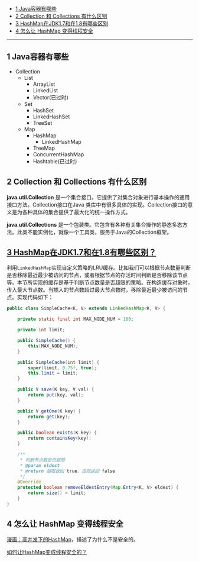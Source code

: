 * [1 Java容器有哪些](#1-Java容器有哪些)
* [2 Collection 和 Collections 有什么区别](#2-Collection-和-Collections-有什么区别)
* [3 HashMap在JDK1.7和在1.8有哪些区别](#3-HashMap在JDK1.7和在1.8有哪些区别)
* [4 怎么让 HashMap 变得线程安全](#4-怎么让-HashMap-变得线程安全)

--------------

## 1 Java容器有哪些
- Collection
    - List
        - ArrayList
        - LinkedList
        - Vector(已过时)
    - Set
        - HashSet
        - LinkedHashSet
        - TreeSet
    - Map
        - HashMap
            - LinkedHashMap
        - TreeMap
        - ConcurrentHashMap
        - Hashtable(已过时)

## 2 Collection 和 Collections 有什么区别

**java.util.Collection** 是一个集合接口。它提供了对集合对象进行基本操作的通用接口方法。Collection接口在Java 类库中有很多具体的实现。Collection接口的意义是为各种具体的集合提供了最大化的统一操作方式。

**java.util.Collections** 是一个包装类。它包含有各种有关集合操作的静态多态方法。此类不能实例化，就像一个工具类，服务于Java的Collection框架。

## [3 HashMap在JDK1.7和在1.8有哪些区别？](https://blog.csdn.net/qq_36520235/article/details/82417949)

利用`LinkedHashMap`实现自定义策略的LRU缓存。比如我们可以根据节点数量判断是否移除最近最少被访问的节点，或者根据节点的存活时间判断是否移除该节点等。本节所实现的缓存是基于判断节点数量是否超限的策略。在构造缓存对象时，传入最大节点数。当插入的节点数超过最大节点数时，移除最近最少被访问的节点。实现代码如下：
```java
public class SimpleCache<K, V> extends LinkedHashMap<K, V> {

    private static final int MAX_NODE_NUM = 100;

    private int limit;

    public SimpleCache() {
        this(MAX_NODE_NUM);
    }

    public SimpleCache(int limit) {
        super(limit, 0.75f, true);
        this.limit = limit;
    }

    public V save(K key, V val) {
        return put(key, val);
    }

    public V getOne(K key) {
        return get(key);
    }

    public boolean exists(K key) {
        return containsKey(key);
    }

    /**
     * 判断节点数是否超限
     * @param eldest
     * @return 超限返回 true，否则返回 false
     */
    @Override
    protected boolean removeEldestEntry(Map.Entry<K, V> eldest) {
        return size() > limit;
    }
}
```

## 4 怎么让 HashMap 变得线程安全

[漫画：高并发下的HashMap](https://mp.weixin.qq.com/s?__biz=MzI2NjA3NTc4Ng==&mid=2652079766&idx=1&sn=879783e0b0ebf11bf1a5767933d4e61f&chksm=f1748d73c6030465fe6b9b3fa7fc816d4704c91bfe46cb287aefccee459153d3287172d91d23&scene=21#wechat_redirect)，描述了为什么不是安全的。

[如何让HashMap变成线程安全的？](https://blog.csdn.net/u010653908/article/details/53419685)

